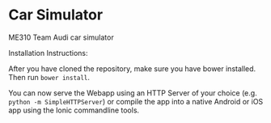 # Car Simulator
ME310 Team Audi car simulator

Installation Instructions:

After you have cloned the repository, make sure you have bower installed. Then run `bower install`.

You can now serve the Webapp using an HTTP Server of your choice (e.g. `python -m SimpleHTTPServer`) or compile the app into a native Android or iOS app using the Ionic commandline tools.

